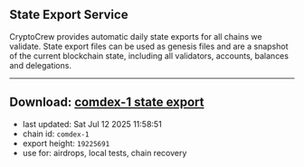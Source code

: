 ## State Export Service
CryptoCrew provides automatic daily state exports for all chains we validate. State export files can be used as genesis files and are a snapshot of the current blockchain state, including all validators, accounts, balances and delegations.

---
**Download: [comdex-1 state export](https://dl-eu2.ccvalidators.com/SERVICE/comdex/comdex-1_export_19225691.json)**
---

- last updated: Sat Jul 12 2025 11:58:51
- chain id: `comdex-1`
- export height: `19225691`
- use for: airdrops, local tests, chain recovery
